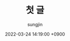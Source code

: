 ---
layout: post
title:  "첫 글"
summary: This is a sample post 
author: sungjin
date: '2022-03-24 14:19:00 +0900'
category: code
thumbnail: /assets/img/posts/code.jpg
---